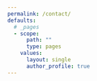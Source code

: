 ```yaml
---
permalink: /contact/
defaults:
  # _pages
  - scope:
      path: ""
      type: pages
    values:
      layout: single
      author_profile: true
---
```

